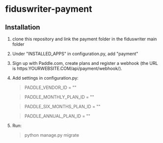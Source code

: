# fiduswriter-payment


Installation
-----

1. clone this repository and link the payment folder in the fiduswriter main folder
2. Under "INSTALLED_APPS" in configuration.py, add "payment"
3. Sign up with Paddle.com, create plans and register a webhook (the URL is https:YOURWEBSITE.COM/api/payment/webhook/).
4. Add settings in configuration.py:

    > PADDLE_VENDOR_ID = ""

    > PADDLE_MONTHLY_PLAN_ID = ""

    > PADDLE_SIX_MONTHS_PLAN_ID = ""

    > PADDLE_ANNUAL_PLAN_ID = ""

5. Run:

    > python manage.py migrate
